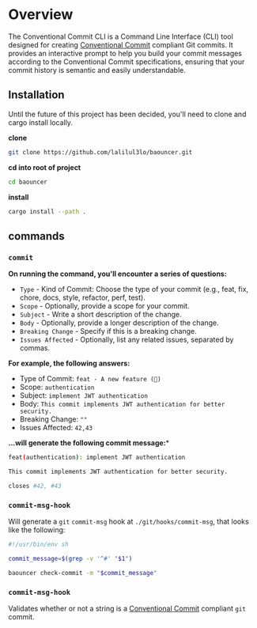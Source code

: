 # Overview
The Conventional Commit CLI is a Command Line Interface (CLI) tool designed for creating [Conventional Commit](https://www.conventionalcommits.org/en/v1.0.0/) compliant Git commits.
It provides an interactive prompt to help you build your commit messages according to the Conventional Commit specifications, 
ensuring that your commit history is semantic and easily understandable.

## Installation
Until the future of this project has been decided, you'll need to clone and cargo install locally.

**clone**
```bash
git clone https://github.com/lalilul3lo/baouncer.git
```

**cd into root of project**
```bash
cd baouncer
```

**install**
```bash
cargo install --path .
```

## commands

### `commit`

**On running the command, you'll encounter a series of questions:**

- `Type` - Kind of Commit: Choose the type of your commit (e.g., feat, fix, chore, docs, style, refactor, perf, test).
- `Scope` - Optionally, provide a scope for your commit.
- `Subject` - Write a short description of the change.
- `Body` - Optionally, provide a longer description of the change.
- `Breaking Change` - Specify if this is a breaking change.
- `Issues Affected` - Optionally, list any related issues, separated by commas.

**For example, the following answers:**

- Type of Commit: `feat - A new feature (🎉)`
- Scope: `authentication`
- Subject: `implement JWT authentication`
- Body: `This commit implements JWT authentication for better security.`
- Breaking Change: `""`
- Issues Affected: `42,43`

**...will generate the following commit message:***

```bash
feat(authentication): implement JWT authentication

This commit implements JWT authentication for better security.

closes #42, #43
```


### `commit-msg-hook`
Will generate a `git` `commit-msg` hook at `./git/hooks/commit-msg`, that looks like the following:
```sh
#!/usr/bin/env sh

commit_message=$(grep -v '^#' "$1")

baouncer check-commit -m "$commit_message"
```

### `commit-msg-hook`
Validates whether or not a string is a [Conventional Commit](https://www.conventionalcommits.org/en/v1.0.0/) compliant `git` commit.
